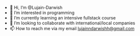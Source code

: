 - 👋 Hi, I’m @Lujain-Darwish
- 👀 I’m interested in programming
- 🌱 I’m currently learning an intensive fullstack course 
- 💞️ I’m looking to collaborate with international/local companies 
- 📫 How to reach me via my email lujainndarwishh@gmail.com

<!---
Lujain-Darwish/Lujain-Darwish is a ✨ special ✨ repository because its `README.md` (this file) appears on your GitHub profile.
You can click the Preview link to take a look at your changes.
--->
